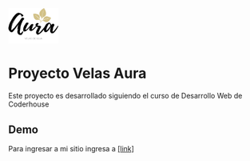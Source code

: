 <img src="images/Logoaura.png" width="100px" >

# Proyecto Velas Aura

Este proyecto es desarrollado siguiendo el curso de Desarrollo Web de Coderhouse


## Demo

Para ingresar a mi sitio ingresa a [[link]](https://germontes89.github.io/Proyectofinal//)
